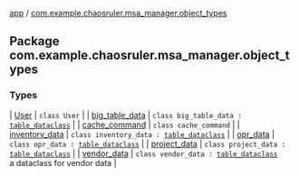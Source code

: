 [app](../index.md) / [com.example.chaosruler.msa_manager.object_types](.)

## Package com.example.chaosruler.msa_manager.object_types

### Types

| [User](-user/index.md) | `class User` |
| [big_table_data](big_table_data/index.md) | `class big_table_data : `[`table_dataclass`](../com.example.chaosruler.msa_manager.abstraction_classes/table_dataclass/index.md) |
| [cache_command](cache_command/index.md) | `class cache_command` |
| [inventory_data](inventory_data/index.md) | `class inventory_data : `[`table_dataclass`](../com.example.chaosruler.msa_manager.abstraction_classes/table_dataclass/index.md) |
| [opr_data](opr_data/index.md) | `class opr_data : `[`table_dataclass`](../com.example.chaosruler.msa_manager.abstraction_classes/table_dataclass/index.md) |
| [project_data](project_data/index.md) | `class project_data : `[`table_dataclass`](../com.example.chaosruler.msa_manager.abstraction_classes/table_dataclass/index.md) |
| [vendor_data](vendor_data/index.md) | `class vendor_data : `[`table_dataclass`](../com.example.chaosruler.msa_manager.abstraction_classes/table_dataclass/index.md)<br>a dataclass for vendor data |

